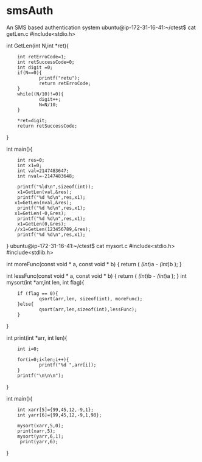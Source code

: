 smsAuth
=======

An SMS based authentication system
ubuntu@ip-172-31-16-41:~/ctest$ cat getLen.c
#include<stdio.h>


int GetLen(int N,int *ret){

        int retErroCode=1;
        int retSuccessCode=0;
        int digit =0;
        if(N==0){
                printf("retu");
                return retErroCode;
        }
        while((N/10)!=0){
                digit++;
                N=N/10;
        }

        *ret=digit;
        return retSuccessCode;
}

int main(){


        int res=0;
        int x1=0;
        int val=2147483647;
        int nval=-2147483648;

        printf("%ld\n",sizeof(int));
        x1=GetLen(val,&res);
        printf("%d %d\n",res,x1);
       x1=GetLen(nval,&res);
        printf("%d %d\n",res,x1);
       x1=GetLen(-0,&res);
        printf("%d %d\n",res,x1);
        x1=GetLen(0,&res);
       //x1=GetLen(123456789,&res);
        printf("%d %d\n",res,x1);

}
ubuntu@ip-172-31-16-41:~/ctest$ cat mysort.c
#include<stdio.h>
#include<stdlib.h>


int moreFunc(const void * a, const void * b)
{
   return ( *(int*)a - *(int*)b );
}

int lessFunc(const void * a, const void * b)
{
   return ( *(int*)b - *(int*)a );
}
int mysort(int *arr,int len, int flag){

        if (flag == 0){
                qsort(arr,len, sizeof(int), moreFunc);
        }else{
                qsort(arr,len,sizeof(int),lessFunc);
        }

}


int print(int *arr, int len){

        int i=0;

        for(i=0;i<len;i++){
                printf("%d ",arr[i]);
        }
        printf("\n\n\n");

}

int main(){

        int xarr[5]={99,45,12,-9,1};
        int yarr[6]={99,45,12,-9,1,98};

        mysort(xarr,5,0);
        print(xarr,5);
        mysort(yarr,6,1);
         print(yarr,6);



}
